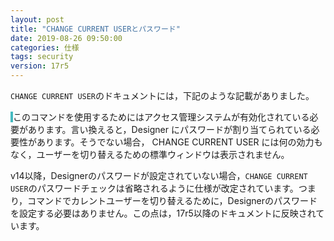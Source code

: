 ```yaml
---
layout: post
title: "CHANGE CURRENT USERとパスワード"
date: 2019-08-26 09:50:00
categories: 仕様
tags: security
version: 17r5
---
```


``CHANGE CURRENT USER``のドキュメントには，下記のような記載がありました。

<span style="border-left: 4px solid #47bbc1;">このコマンドを使用するためにはアクセス管理システムが有効化されている必要があります。言い換えると，Designer にパスワードが割り当てられている必要性があります。そうでない場合， CHANGE CURRENT USER には何の効力もなく，ユーザーを切り替えるための標準ウィンドウは表示されません。</span>

v14以降，Designerのパスワードが設定されていない場合，``CHANGE CURRENT USER``のパスワードチェックは省略されるように仕様が改定されています。つまり，コマンドでカレントユーザーを切り替えるために，Designerのパスワードを設定する必要はありません。この点は，17r5以降のドキュメントに反映されています。
